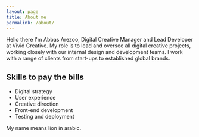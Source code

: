 ```yaml
---
layout: page
title: About me
permalink: /about/
---
```


Hello there I'm Abbas Arezoo, Digital Creative Manager and Lead Developer at Vivid Creative. My role is to lead and oversee all digital creative projects, working closely with our internal design and development teams. I work with a range of clients from start-ups to established global brands.

## Skills to pay the bills

- Digital strategy
- User experience
- Creative direction
- Front-end development
- Testing and deployment

My name means lion in arabic.
